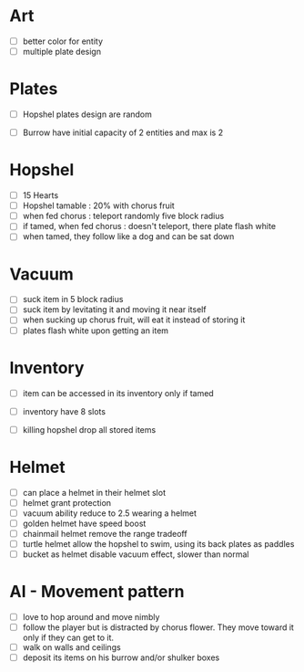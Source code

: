 # Art
-[ ] better color for entity
-[ ] multiple plate design

# Plates
-[ ] Hopshel plates design are random

-[ ] Burrow have initial capacity of 2 entities and max is 2

# Hopshel
-[ ] 15 Hearts
-[ ] Hopshel tamable : 20% with chorus fruit
-[ ] when fed chorus : teleport randomly five block radius
-[ ] if tamed, when fed chorus : doesn't teleport, there plate flash white
-[ ] when tamed, they follow like a dog and can be sat down

# Vacuum
-[ ] suck item in 5 block radius
-[ ] suck item by levitating it and moving it near itself
-[ ] when sucking up chorus fruit, will eat it instead of storing it
-[ ] plates flash white upon getting an item

# Inventory
-[ ] item can be accessed in its inventory only if tamed
-[ ] inventory have 8 slots
-[ ] killing hopshel drop all stored items


# Helmet
-[ ] can place a helmet in their helmet slot
-[ ] helmet grant protection
-[ ] vacuum ability reduce to 2.5 wearing a helmet
-[ ] golden helmet have speed boost
-[ ] chainmail helmet remove the range tradeoff
-[ ] turtle helmet allow the hopshel to swim, using its back plates as paddles
-[ ] bucket as helmet disable vacuum effect, slower than normal

# AI - Movement pattern
-[ ] love to hop around and move nimbly
-[ ] follow the player but is distracted by chorus flower. They move toward it only if they can get to it.
-[ ] walk on walls and ceilings
-[ ] deposit its items on his burrow and/or shulker boxes
